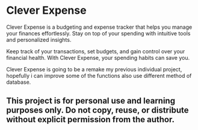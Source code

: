 # Clever Expense

Clever Expense is a budgeting and expense tracker that helps you manage your finances effortlessly. Stay on top of your spending with intuitive tools and personalized insights.

Keep track of your transactions, set budgets, and gain control over your financial health. With Clever Expense, your spending habits can save you.

Clever Expense is going to be a remake my previous individual project, hopefully i can improve some of the functions also use different method of database.

## This project is for personal use and learning purposes only. Do not copy, reuse, or distribute without explicit permission from the author.